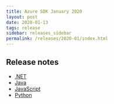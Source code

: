 ```yaml
---
title: Azure SDK January 2020
layout: post
date: 2020-01-13
tags: release
sidebar: releases_sidebar
permalink: /releases/2020-01/index.html
---
```

## Release notes

* [.NET](dotnet.md)
* [Java](java.md)
* [JavaScript](js.md)
* [Python](python.md)
